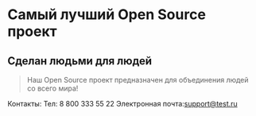 # Самый лучший Open Source проект

## Сделан людьми для людей

> Наш Open Source проект предназначен для объединения людей со всего мира!

Контакты:
Тел: 8 800 333 55 22
Электронная почта:support@test.ru
